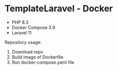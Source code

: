# TemplateLaravel - Docker

- PHP 8.3
- Docker Compose 3.9
- Laravel 11

Repository usage:

 1. Download repo
 2. Build image of Dockerfile
 3. Run docker-compose.yaml file